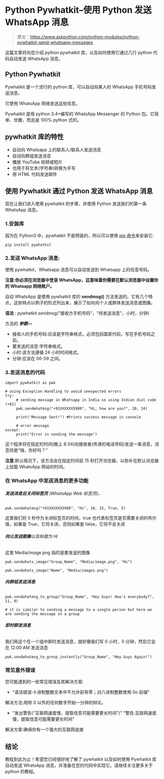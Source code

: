 # Python Pywhatkit–使用 Python 发送 WhatsApp 消息

> 原文：<https://www.askpython.com/python-modules/python-pywhatkit-send-whatsapp-messages>

这篇文章将向您介绍 python pywhatkit 库，以及如何使用它通过几行 python 代码自动发送 WhatsApp 消息。

## Python Pywhatkit

Pywhatkit 是一个流行的 python 库，可以自动向某人的 WhatsApp 手机号码发送消息。

它使用 WhatsApp 网络发送这些信息。

Pywhatkit 是用 python 3.4+编写的 WhatsApp Messenger 的 Python 包。它简单、优雅，而且是 100% python 式的。

## pywhatkit 库的特性

*   自动向 Whatsapp 上的联系人/联系人发送消息
*   自动向群组发送消息
*   播放 YouTube 视频或短片
*   也用于将文本(字符串)转换为手写
*   用 HTML 代码发送邮件

## 使用 Pywhatkit 通过 Python 发送 WhatsApp 消息

现在让我们进入使用 pywhatkit 的步骤，并使用 Python 发送我们的第一条 WhatsApp 消息。

### 1.安装库

因为在 Python3 中，pywhatkit 不是预装的，所以可以使用 [pip 命令](https://www.askpython.com/python-modules/python-pip)来安装它:

```
pip install pywhatkit

```

### 2.发送 WhatsApp 消息:

使用 pywhatkit，Whatsapp 消息可以自动发送到 Whatsapp 上的任意号码。

**注意:你必须在浏览器中登录 WhatsApp，这意味着你需要在默认浏览器中设置你的 Whatsapp 网络账户。**

自动 WhatsApp 是使用 pywhatkit 库的 **sendmsg()** 方法发送的。它有几个特点，这些特点以例子的形式列出来，展示了如何向个人或群体发送消息或图像。

**语法** : pywhatkit.sendmsg("接收方手机号码"，"待发送消息"，小时，分钟)

方法的 ***参数*—**

*   接收人的手机号码:应该是字符串格式，必须包括国家代码，写在手机号码之前。
*   要发送的消息:字符串格式。
*   小时:该方法遵循 24 小时时间格式。
*   分钟:应该在 00-59 之间。

### 3.发送消息的代码

```
import pywhatkit as pwk

# using Exception Handling to avoid unexpected errors
try:
     # sending message in Whatsapp in India so using Indian dial code (+91)
     pwk.sendwhatmsg("+91XXXXXX5980", "Hi, how are you?", 20, 34)

     print("Message Sent!") #Prints success message in console

     # error message
except: 
     print("Error in sending the message")

```

这个程序将在指定的时间(晚上 8:34)向接收者(传递的电话号码)发送一条消息，消息将是“嗨，你好吗？”

**注意**:默认情况下，该方法会在指定时间前 15 秒打开浏览器，以弥补在默认浏览器上加载 WhatsApp 网站的时间。

### 在 WhatsApp 中发送消息的更多功能

###### **发送消息后关闭标签页** (WhatsApp Web 标签页)。

```
pwk.sendwhatmsg("+91XXXXXX5980", "Hi", 18, 15, True, 5)

```

这里我们将 5 秒作为关闭标签页的时间，true 也代表标签页是否需要关闭的布尔值，如果是 True，它将关闭，否则如果是 false，它将不会关闭

###### **向**组**发送图像**以及标题为 Hi

这里 Media/image.png 指的是要发送的图像

```
pwk.sendwhats_image("Group_Name", "Media/image.png", "Hi")

pwk.sendwhats_image("Name", "Media/images.png")

```

###### **向群组发送消息**:

```
pwk.sendwhatmsg_to_group("Group_Name", "Hey Guys! How's everybody?", 11, 0)

# it is similar to sending a message to a single person but here we are sending the message in a group

```

###### **即时群发消息**

我们用这个在一个组中即时发送消息，就好像我们写 0 小时，0 分钟，然后它会在 12:00 AM 发送消息

```
pwk.sendwhatmsg_to_group_instantly("Group_Name", "Hey Guys Again!")

```

### 常见意外错误

您可能遇到的一些常见错误及其解决方案:

*   "语法错误:十进制整数文本中不允许前导零；对八进制整数使用 0o 前缀"

解决方法:用除 0 以外的任何数字开始一分钟的辩论。

*   "发出警告("互联网速度慢，提取信息可能需要更长时间")"
    "警告:互联网速度慢，提取信息可能需要更长时间"

解决方案:确保你有一个强大的互联网连接

## 结论

教程到此为止！希望您已经很好地了解了 pywhatkit 以及如何使用 Pywhatkit 库自动发送 WhatsApp 消息，并准备在您的代码中实现它。请继续关注更多关于 python 的教程。